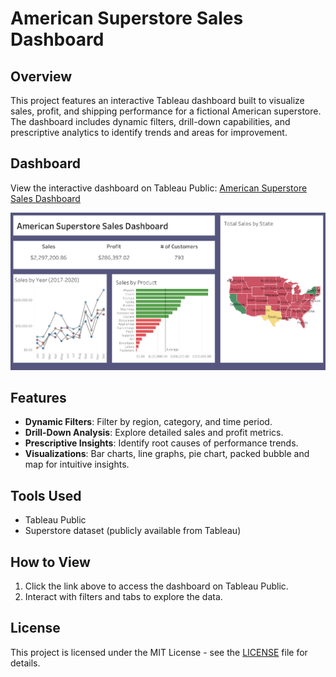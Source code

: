 # American Superstore Sales Dashboard

## Overview
This project features an interactive Tableau dashboard built to visualize sales, profit, and shipping performance for a fictional American superstore. The dashboard includes dynamic filters, drill-down capabilities, and prescriptive analytics to identify trends and areas for improvement.

## Dashboard
View the interactive dashboard on Tableau Public:
[American Superstore Sales Dashboard](https://public.tableau.com/views/AmericanSuperstoreSales/American_Superstore_dashboard_1?:language=en-US&:sid=&:redirect=auth&:display_count=n&:origin=viz_share_link)

![Dashboard Screenshot](screenshot.png)

## Features
- **Dynamic Filters**: Filter by region, category, and time period.
- **Drill-Down Analysis**: Explore detailed sales and profit metrics.
- **Prescriptive Insights**: Identify root causes of performance trends.
- **Visualizations**: Bar charts, line graphs, pie chart, packed bubble and map for intuitive insights.

## Tools Used
- Tableau Public
- Superstore dataset (publicly available from Tableau)

## How to View
1. Click the link above to access the dashboard on Tableau Public.
2. Interact with filters and tabs to explore the data.

## License
This project is licensed under the MIT License - see the [LICENSE](LICENSE) file for details.
